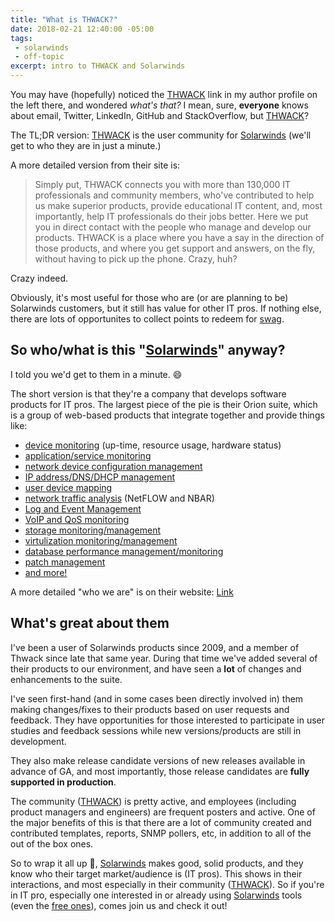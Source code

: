 ```yaml
---
title: "What is THWACK?"
date: 2018-02-21 12:40:00 -05:00
tags:
 - solarwinds
 - off-topic
excerpt: intro to THWACK and Solarwinds
---
```


You may have (hopefully) noticed the [THWACK][thwack-link] link in my author profile on the left there, and wondered *what's that?*
I mean, sure, **everyone** knows about email, Twitter, LinkedIn, GitHub and StackOverflow, but [THWACK][thwack-link]?

The TL;DR version: [THWACK][thwack-link] is the user community for [Solarwinds][solarwinds-link] (we'll get to who they are in just a minute.)

A more detailed version from their site is:
>Simply put, THWACK connects you with more than 130,000 IT professionals and community members, who've contributed to help us make superior products, provide educational IT content, and, most importantly, help IT professionals do their jobs better.  Here we put you in direct contact with the people who manage and develop our products. THWACK is a place where you have a say in the direction of those products, and where you get support and answers, on the fly, without having to pick up the phone.  Crazy, huh?

Crazy indeed.

Obviously, it's most useful for those who are (or are planning to be) Solarwinds customers, but it still has value for other IT pros. If nothing else, there are lots of opportunites to collect points to redeem for [swag][store-link].

## So who/what is this "[Solarwinds][solarwinds-link]" anyway?

I told you we'd get to them in a minute. :smile:

The short version is that they're a company that develops software products for IT pros. The largest piece of the pie is their Orion suite, which is a group of web-based products that integrate together and provide things like:

* [device monitoring][npm-link] (up-time, resource usage, hardware status)
* [application/service monitoring][sam-link]
* [network device configuration management][ncm-link]
* [IP address/DNS/DHCP management][ipam-link]
* [user device mapping][udt-link]
* [network traffic analysis][nta-link] (NetFLOW and NBAR)
* [Log and Event Management][lem-link]
* [VoIP and QoS monitoring][vqm-link]
* [storage monitoring/management][srm-link]
* [virtulization monitoring/management][vman-link]
* [database performance management/monitoring][dpa-link]
* [patch management][pman-link]
* [and more!](https://www.solarwinds.com/downloads)

A more detailed "who we are" is on their website: [Link][swcompany-link]

## What's great about them

I've been a user of Solarwinds products since 2009, and a member of Thwack since late that same year. During that time we've added several of their products to our environment, and have seen a **lot** of changes and enhancements to the suite.

I've seen first-hand (and in some cases been directly involved in) them making changes/fixes to their products based on user requests and feedback. They have opportunities for those interested to participate in user studies and feedback sessions while new versions/products are still in development.

They also make release candidate versions of new releases available in advance of GA, and most importantly, those release candidates are **fully supported in production**.

The community ([THWACK][thwack-link]) is pretty active, and employees (including product managers and engineers) are frequent posters and active. One of the major benefits of this is that there are a lot of community created and contributed templates, reports, SNMP pollers, etc, in addition to all of the out of the box ones.

So to wrap it all up :gift:, [Solarwinds][solarwinds-link] makes good, solid products, and they know who their target market/audience is (IT pros). This shows in their interactions, and most especially in their community ([THWACK][thwack-link]). So if you're in IT pro, especially one interested in or already using [Solarwinds][solarwinds-link] tools (even the [free ones][freetools-link]), comes join us and check it out!

[thwack-link]:https://thwack.solarwinds.com/welcome
[solarwinds-link]:https://www.solarwinds.com
[gs-link]: https://thwack.solarwinds.com/community/solarwinds-community/announcements/blog/2017/10/06/you-dont-know-thwack--the-onboarding-mission
[store-link]:https://thwack.solarwinds.com/store
[swcompany-link]:https://www.solarwinds.com/company/home
[ncm-link]:https://www.solarwinds.com/network-configuration-manager
[ipam-link]:https://www.solarwinds.com/ip-address-manager
[dpa-link]:https://www.solarwinds.com/database-performance-analyzer
[vman-link]:https://www.solarwinds.com/virtualization-manager
[npm-link]:https://www.solarwinds.com/network-performance-monitor
[sam-link]:https://www.solarwinds.com/server-application-monitor
[udt-link]:https://www.solarwinds.com/user-device-tracker
[srm-link]:https://www.solarwinds.com/storage-resource-monitor
[nta-link]:https://www.solarwinds.com/netflow-traffic-analyzer
[vqm-link]:https://www.solarwinds.com/voip-network-quality-manager
[lem-link]:https://www.solarwinds.com/log-event-manager-software
[pman-link]:https://www.solarwinds.com/patch-manager
[freetools-link]: https://www.solarwinds.com/free-tools